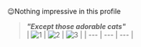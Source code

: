 :wink:Nothing impressive in this profile
>_**"Except those adorable cats"**_  
| ![1](https://media.giphy.com/media/vFKqnCdLPNOKc/giphy.gif) | ![2](https://media.giphy.com/media/lJNoBCvQYp7nq/giphy.gif) | ![3](https://media.giphy.com/media/MWSRkVoNaC30A/giphy.gif) |
| --- | --- | --- |
